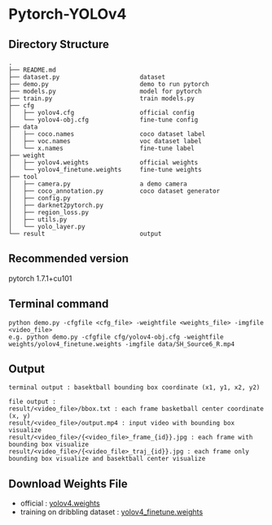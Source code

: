 # Pytorch-YOLOv4

## Directory Structure

    .
    ├── README.md
    ├── dataset.py                      dataset
    ├── demo.py                         demo to run pytorch
    ├── models.py                       model for pytorch
    ├── train.py                        train models.py
    ├── cfg
    │   ├── yolov4.cfg                  official config
    │   └── yolov4-obj.cfg              fine-tune config
    ├── data
    │   ├── coco.names                  coco dataset label
    │   ├── voc.names                   voc dataset label
    │   └── x.names                     fine-tune label
    ├── weight
    │   ├── yolov4.weights              official weights
    │   └── yolov4_finetune.weights     fine-tune weights
    ├── tool
    │   ├── camera.py                   a demo camera
    │   ├── coco_annotation.py          coco dataset generator
    │   ├── config.py
    │   ├── darknet2pytorch.py
    │   ├── region_loss.py
    │   ├── utils.py
    │   └── yolo_layer.py
    └── result                          output


## Recommended version
pytorch 1.7.1+cu101

## Terminal command
    python demo.py -cfgfile <cfg_file> -weightfile <weights_file> -imgfile <video_file>
    e.g. python demo.py -cfgfile cfg/yolov4-obj.cfg -weightfile weights/yolov4_finetune.weights -imgfile data/SH_Source6_R.mp4

## Output
    terminal output : basektball bounding box coordinate (x1, y1, x2, y2)
    
    file output : 
    result/<video_file>/bbox.txt : each frame basketball center coordinate (x, y)
    result/<video_file>/output.mp4 : input video with bounding box visualize
    result/<video_file>/{<video_file>_frame_{id}}.jpg : each frame with bounding box visualize
    result/<video_file>/{<video_file>_traj_{id}}.jpg : each frame only bounding box visualize and basektball center visualize
    
## Download Weights File
* official : [yolov4.weights](https://365nthu-my.sharepoint.com/:u:/g/personal/110062534_office365_nthu_edu_tw/Ece54wUwjMBOu1MRjezNxPoBSLFZ0OsMSxt5GSBDPHa_YQ?e=KxynYv)
* training on dribbling dataset : [yolov4_finetune.weights](https://365nthu-my.sharepoint.com/:u:/g/personal/110062534_office365_nthu_edu_tw/EcU9RnE-iZxDhfuZyGbd0koB8qsityJD7RHI_HGAf7h6eA?e=g9rtgr)


